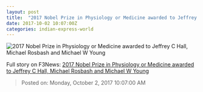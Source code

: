 ```yaml
---
layout: post
title:  "2017 Nobel Prize in Physiology or Medicine awarded to Jeffrey C Hall, Michael Rosbash and Michael W Young"
date: 2017-10-02 10:07:00Z
categories: indian-express-world
---
```


![2017 Nobel Prize in Physiology or Medicine awarded to Jeffrey C Hall, Michael Rosbash and Michael W Young](http://images.indianexpress.com/2017/10/nobel-759.jpg?w=759)




Full story on F3News: [2017 Nobel Prize in Physiology or Medicine awarded to Jeffrey C Hall, Michael Rosbash and Michael W Young](http://www.f3nws.com/n/PbFWjC)

> Posted on: Monday, October 2, 2017 10:07:00 AM
